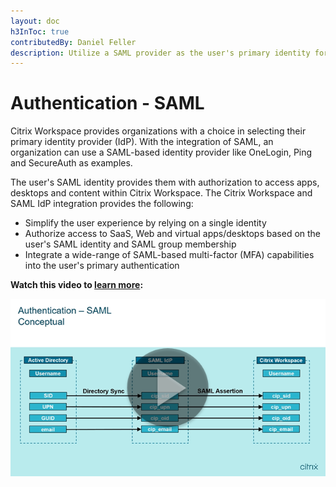 ```yaml
---
layout: doc
h3InToc: true
contributedBy: Daniel Feller
description: Utilize a SAML provider as the user's primary identity for Citrix Workspace
---
```

# Authentication - SAML

Citrix Workspace provides organizations with a choice in selecting their primary identity provider (IdP). With the integration of SAML, an organization can use a SAML-based identity provider like OneLogin, Ping and SecureAuth as examples.

The user's SAML identity provides them with authorization to access apps, desktops and content within Citrix Workspace. The Citrix Workspace and SAML IdP integration provides the following:

-  Simplify the user experience by relying on a single identity
-  Authorize access to SaaS, Web and virtual apps/desktops based on the user's SAML identity and SAML group membership
-  Integrate a wide-range of SAML-based multi-factor (MFA) capabilities into the user's primary authentication

**Watch this video to [learn more](https://www.youtube.com/watch?v=VCfB9spKgGU):**

[![SAML IdP Tech Insight](/en-us/tech-zone/learn/media/tech-insights_authentication-saml_video-image.png)](https://www.youtube.com/watch?v=VCfB9spKgGU)
